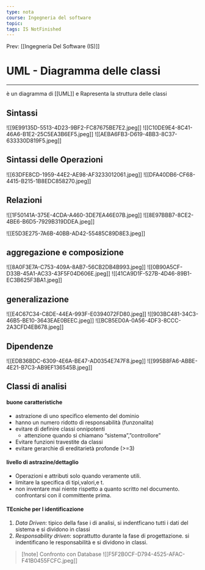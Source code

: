 ```yaml
---
type: nota
course: Ingegneria del software
topic: 
tags: IS NotFinished 
---
```


Prev: [[Ingegneria Del Software (IS)]]

# UML - Diagramma delle classi
---
è un diagramma di [[UML]] e Rapresenta la struttura delle classi 

## Sintassi 
![[9E99135D-5513-4D23-9BF2-FC87675BE7E2.jpeg]]
![[C10DE9E4-8C41-46A6-B1E2-25C5EA3B6EF5.jpeg]]
![[AEBA6FB3-D619-4BB3-8C37-633330D819F5.jpeg]]

## Sintassi delle Operazioni 
![[63DFE8CD-1959-44E2-AE98-AF3233012061.jpeg]]
![[DFA40DB6-CF68-4415-B215-1B8EDC858270.jpeg]]


## Relazioni
![[1F50141A-375E-4CDA-A460-3DE7EA46E07B.jpeg]]
![[8E97BBB7-8CE2-4BE6-B6D5-7929B319DDEA.jpeg]]

![[E5D3E275-7A6B-40BB-AD42-55485C89D8E3.jpeg]]


## aggregazione e composizione 


![[8A0F3E7A-C753-409A-8AB7-56CB2DB4B993.jpeg]]
![[0B90A5CF-D33B-45A1-AC33-43F5F04D606E.jpeg]]
![[41CA9D1F-527B-4D46-89B1-EC3B625F3BA1.jpeg]]


## generalizazione  
![[E4C67C34-C8DE-44EA-993F-E0394072FD80.jpeg]]
![[903BC481-34C3-46B5-BE10-3643EAE0BEEC.jpeg]]
![[BCB5ED0A-0A56-4DF3-8CCC-2A3CFD4EB678.jpeg]]


## Dipendenze
![[EDB36BDC-6309-4E6A-BE47-AD0354E747F8.jpeg]]
![[995B8FA6-ABBE-4E21-B7C3-AB9EF136545B.jpeg]]



## Classi di analisi 
#### buone caratteristiche
- astrazione di uno specifico elemento del dominio
- hanno un numero ridotto di responsabilità (funzonalita)
- evitare di definire classi onnipotenti
	- attenzione quando si chiamano “sistema”,”controllore”
- Evitare funzioni travestite da classi
- evitare gerarchie di ereditarietà profonde (>=3)
#### livello di astrazine/dettaglio
- Operazioni e attributi solo quando veramente utili.
- limitare la specifica di tipi,valori,e t.
- non inventare mai niente rispetto a quanto scritto nel documento. confrontarsi con il committente prima.

#### TEcniche per l identificazione
1. _Data Driven_: tipico della fase i di analisi, si indentficano tutti i dati del sistema e si dividono in classi
2. _Responsability driven_: soprattutto durante la fase di progettazione. si indentificano le responsabilità e si dividono in classi.


> [!note] Confronto con Database
> ![[F5F2B0CF-D794-4525-AFAC-F41B0455FCFC.jpeg]]


